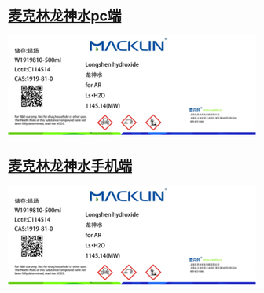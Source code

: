 # [麦克林龙神水pc端](https://benzyl-titanium.github.io)

![macklin Longshen hydroxide](https://github.com/Benzyl-titanium/benzyl-titanium.github.io/blob/main/imgs/longshen_hydroxide.png)

# [麦克林龙神水手机端](https://lsh2o.pages.dev)

![macklin Longshen hydroxide](https://github.com/Benzyl-titanium/benzyl-titanium.github.io/blob/main/imgs/longshen_hydroxide_phone.png)
